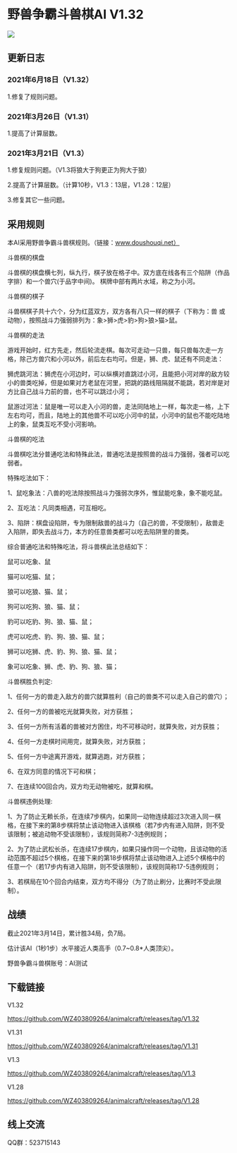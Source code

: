 # 野兽争霸斗兽棋AI V1.32

![](https://cloud.githubusercontent.com/assets/6532225/18883792/44b26bbe-8517-11e6-8f14-896c01d77724.png)

## 更新日志

### 2021年6月18日（V1.32）

1.修复了规则问题。

### 2021年3月26日（V1.31）

1.提高了计算层数。

### 2021年3月21日（V1.3）

1.修复规则问题。（V1.3将狼大于狗更正为狗大于狼）

2.提高了计算层数。（计算10秒，V1.3：13层，V1.28：12层）

3.修复其它一些问题。

## 采用规则

本AI采用野兽争霸斗兽棋规则。（链接：www.doushouqi.net）

斗兽棋的棋盘

斗兽棋的棋盘横七列，纵九行，棋子放在格子中。双方底在线各有三个陷阱（作品字排）和一个兽穴(于品字中间)。 棋牌中部有两片水域，称之为小河。


斗兽棋的棋子

斗兽棋棋子共十六个，分为红蓝双方，双方各有八只一样的棋子（下称为：兽 或 动物），按照战斗力强弱排列为：象>狮>虎>豹>狗>狼>猫>鼠。


斗兽棋的走法

游戏开始时，红方先走，然后轮流走棋。每次可走动一只兽，每只兽每次走一方格，除己方兽穴和小河以外，前后左右均可。但是，狮、虎、鼠还有不同走法：

狮虎跳河法：狮虎在小河边时，可以纵横对直跳过小河，且能把小河对岸的敌方较小的兽类吃掉，但是如果对方老鼠在河里，把跳的路线阻隔就不能跳，若对岸是对方比自己战斗力前的兽，也不可以跳过小河；

鼠游过河法：鼠是唯一可以走入小河的兽，走法同陆地上一样，每次走一格，上下左右均可，而且，陆地上的其他兽不可以吃小河中的鼠，小河中的鼠也不能吃陆地上的象，鼠类互吃不受小河影响。


斗兽棋的吃法

斗兽棋吃法分普通吃法和特殊此法，普通吃法是按照兽的战斗力强弱，强者可以吃弱者。

特殊吃法如下：

1、鼠吃象法：八兽的吃法除按照战斗力强弱次序外，惟鼠能吃象，象不能吃鼠。

2、互吃法：凡同类相遇，可互相吃。

3、陷阱：棋盘设陷阱，专为限制敌兽的战斗力（自己的兽，不受限制），敌兽走入陷阱，即失去战斗力，本方的任意兽类都可以吃去陷阱里的兽类。

综合普通吃法和特殊吃法，将斗兽棋此法总结如下：

鼠可以吃象、鼠

猫可以吃猫、鼠；

狼可以吃狼、猫、鼠；

狗可以吃狗、狼、猫、鼠；

豹可以吃豹、狗、狼、猫、鼠；

虎可以吃虎、豹、狗、狼、猫、鼠；

狮可以吃狮、虎、豹、狗、狼、猫、鼠；

象可以吃象、狮、虎、豹、狗、狼、猫；


斗兽棋胜负判定:

1、任何一方的兽走入敌方的兽穴就算胜利（自己的兽类不可以走入自己的兽穴）；

2、任何一方的兽被吃光就算失败，对方获胜；

3、任何一方所有活着的兽被对方困住，均不可移动时，就算失败，对方获胜；

4、任何一方走棋时间用完，就算失败，对方获胜；

5、任何一方中途离开游戏，就算逃跑，对方获胜；

6、在双方同意的情况下可和棋；

7、在连续100回合内，双方均无动物被吃，就算和棋。


斗兽棋违例处理:

1、为了防止无赖长杀，在连续7步棋内，如果同一动物连续超过3次进入同一棋格，在接下来的第8步棋将禁止该动物进入该棋格（若7步内有进入陷阱，则不受该限制；被追动物不受该限制），该规则简称7-3违例规则；

2、为了防止武松长杀，在连续17步棋内，如果只操作同一个动物，且该动物的活动范围不超过5个棋格，在接下来的第18步棋将禁止该动物进入上述5个棋格中的任意一个（若17步内有进入陷阱，则不受该限制），该规则简称17-5违例规则；

3、若棋局在10个回合内结束，双方均不得分（为了防止刷分，比赛时不受此限制）。

## 战绩

截止2021年3月14日，累计胜34局，负7局。

估计该AI（1秒1步）水平接近人类高手（0.7~0.8*人类顶尖）。

野兽争霸斗兽棋账号：AI测试

## 下载链接

V1.32

https://github.com/WZ403809264/animalcraft/releases/tag/V1.32

V1.31

https://github.com/WZ403809264/animalcraft/releases/tag/V1.31

V1.3

https://github.com/WZ403809264/animalcraft/releases/tag/V1.3

V1.28

https://github.com/WZ403809264/animalcraft/releases/tag/V1.28

## 线上交流

QQ群：523715143
